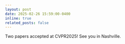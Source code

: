 ```yaml
---
layout: post
date: 2025-02-26 15:59:00-0400
inline: true
related_posts: false
---
```


Two papers accepted at CVPR2025! See you in Nashville.
